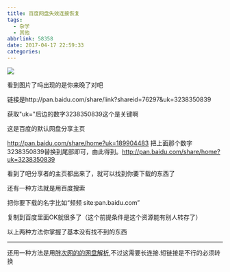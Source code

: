 ```yaml
---
title: 百度网盘失效连接恢复
tags:
  - 杂学
  - 其他
abbrlink: 58358
date: 2017-04-17 22:59:33
categories:
---
```


![](http://hiphotos.baidu.com/exp/pic/item/8474fbdde71190ef0bdb4aeecc1b9d16fdfa60a4.jpg)

看到图片了吗出现的是你来晚了对吧

链接是http://pan.baidu.com/share/link?shareid=76297&uk=3238350839

获取"uk="后边的数字3238350839这个是关键啊

这是百度的默认网盘分享主页

   http://pan.baidu.com/share/home?uk=189904483    把上面那个数字3238350839替换到尾部即可，由此得到。http://pan.baidu.com/share/home?uk=3238350839



看到了吧分享者的主页都出来了，就可以找到你要下载的东西了

还有一种方法就是用百度搜索

把你要下载的名字比如“频频 site:pan.baidu.com”

复制到百度里面OK就很多了（这个前提条件是这个资源能有别人转存了）

以上两种方法你掌握了基本没有找不到的东西


----

还用一种方法是用[胖次网的的网盘解析](http://www.panc.cc/de/),不过这需要长连接.短链接是不行的必须转换
